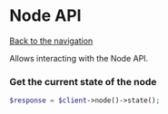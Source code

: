 # Node API

[Back to the navigation](README.md)

Allows interacting with the Node API.

### Get the current state of the node

```php
$response = $client->node()->state();
```
